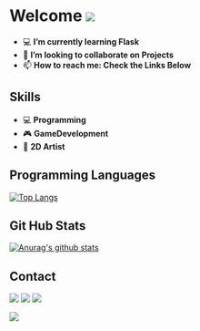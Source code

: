 
# Welcome <img src="https://img.icons8.com/fluent/50/000000/github.png"/>
                                                                                        
- 💻 **I’m currently learning Flask**                                                  
- 👯 **I’m looking to collaborate on Projects**
- 📫 **How to reach me: Check the Links Below**  
                                                                             
## Skills
* 💻 **Programming**                                                                        
* 🎮 **GameDevelopment**         
* 🎨 **2D Artist** 

## Programming Languages

[![Top Langs](https://github-readme-stats.vercel.app/api/top-langs/?username=indieD3v)](https://github.com/indieD3v/github-readme-stats)


## Git Hub Stats

[![Anurag's github stats](https://github-readme-stats.vercel.app/api?username=indieD3v&show_icons=true&theme=buefy)](https://github.com/indieD3v/github-readme-stats)
   
   
## Contact
<a href="https://www.instagram.com/code.forever/"><img src="https://img.icons8.com/cute-clipart/64/000000/instagram-new.png"/></a>       <a href="https://mail.google.com/"><img src="https://img.icons8.com/plasticine/64/000000/gmail.png"/></a> 
<a href="https://discord.com/channels/@In Dev"> <img src="https://img.icons8.com/fluent/48/000000/discord-logo.png"/></a>

<a href="https://www.patreon.com/bePatron?u=46563102"><img src='https://d33wubrfki0l68.cloudfront.net/d0ed447d8355bce531d091c60296ae2b823d9301/dfb24/assets/img/patron.png'/></a>
